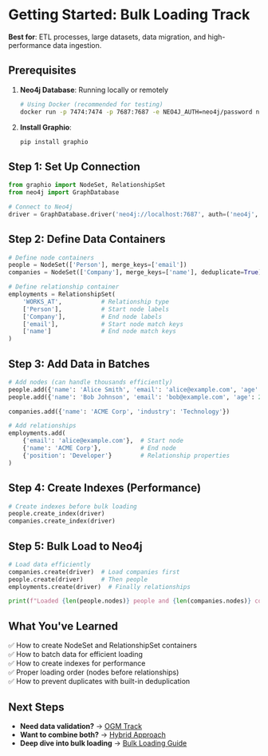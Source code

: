 # Getting Started: Bulk Loading Track

**Best for**: ETL processes, large datasets, data migration, and high-performance data ingestion.

## Prerequisites

1. **Neo4j Database**: Running locally or remotely
   ```bash
   # Using Docker (recommended for testing)
   docker run -p 7474:7474 -p 7687:7687 -e NEO4J_AUTH=neo4j/password neo4j:latest
   ```

2. **Install Graphio**:
   ```bash
   pip install graphio
   ```

## Step 1: Set Up Connection

```python
from graphio import NodeSet, RelationshipSet
from neo4j import GraphDatabase

# Connect to Neo4j
driver = GraphDatabase.driver('neo4j://localhost:7687', auth=('neo4j', 'password'))
```

## Step 2: Define Data Containers

```python
# Define node containers
people = NodeSet(['Person'], merge_keys=['email'])
companies = NodeSet(['Company'], merge_keys=['name'], deduplicate=True)  # Prevent duplicate companies

# Define relationship container
employments = RelationshipSet(
    'WORKS_AT',           # Relationship type
    ['Person'],           # Start node labels  
    ['Company'],          # End node labels
    ['email'],            # Start node match keys
    ['name']              # End node match keys
)
```

## Step 3: Add Data in Batches

```python
# Add nodes (can handle thousands efficiently)
people.add({'name': 'Alice Smith', 'email': 'alice@example.com', 'age': 30})
people.add({'name': 'Bob Johnson', 'email': 'bob@example.com', 'age': 25})

companies.add({'name': 'ACME Corp', 'industry': 'Technology'})

# Add relationships
employments.add(
    {'email': 'alice@example.com'},  # Start node
    {'name': 'ACME Corp'},           # End node  
    {'position': 'Developer'}        # Relationship properties
)
```

## Step 4: Create Indexes (Performance)

```python
# Create indexes before bulk loading
people.create_index(driver)
companies.create_index(driver)
```

## Step 5: Bulk Load to Neo4j

```python
# Load data efficiently
companies.create(driver)  # Load companies first
people.create(driver)     # Then people
employments.create(driver)  # Finally relationships

print(f"Loaded {len(people.nodes)} people and {len(companies.nodes)} companies")
```

## What You've Learned

✅ How to create NodeSet and RelationshipSet containers  
✅ How to batch data for efficient loading  
✅ How to create indexes for performance  
✅ Proper loading order (nodes before relationships)  
✅ How to prevent duplicates with built-in deduplication  

## Next Steps

- **Need data validation?** → [OGM Track](ogm.md)
- **Want to combine both?** → [Hybrid Approach](hybrid.md)
- **Deep dive into bulk loading** → [Bulk Loading Guide](../details/bulk.md)